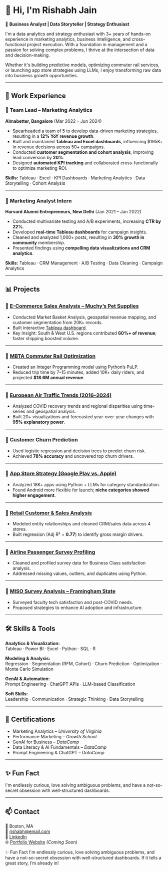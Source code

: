 # 👋 Hi, I'm Rishabh Jain

🎯 **Business Analyst | Data Storyteller | Strategy Enthusiast**

I'm a data analytics and strategy enthusiast with 3+ years of hands-on experience in marketing analytics, business intelligence, and cross-functional project execution. With a foundation in management and a passion for solving complex problems, I thrive at the intersection of data and decision-making.

Whether it's building predictive models, optimizing commuter rail services, or launching app store strategies using LLMs, I enjoy transforming raw data into business growth opportunities.

---

## 💼 Work Experience

### 📍 **Team Lead – Marketing Analytics**  
**Almabetter, Bangalore** (Mar 2022 – Jun 2024)

- Spearheaded a team of 5 to develop data-driven marketing strategies, resulting in a **12% YoY revenue growth**.
- Built and maintained **Tableau and Excel dashboards**, influencing $195K+ in revenue decisions across 50+ campaigns.
- Conducted **customer segmentation and cohort analysis**, improving lead conversion by **20%**.
- Designed **automated KPI tracking** and collaborated cross-functionally to optimize marketing ROI.

**Skills:** Tableau · Excel · KPI Dashboards · Marketing Analytics · Data Storytelling · Cohort Analysis

---

### 📍 **Marketing Analyst Intern**  
**Harvard Alumni Entrepreneurs, New Delhi** (Jan 2021 – Jan 2022)

- Conducted multivariate testing and A/B experiments, increasing **CTR by 22%**.
- Developed **real-time Tableau dashboards** for campaign insights.
- Cleaned and analyzed 1,000+ posts, resulting in **30% growth in community** membership.
- Presented findings using **compelling data visualizations and CRM analytics**.

**Skills:** Tableau · CRM Management · A/B Testing · Data Cleaning · Campaign Analytics

---

## 📊 Projects

### 🔹 [E-Commerce Sales Analysis – Muchy’s Pet Supplies](https://github.com/rishabhjain/muchys-ecommerce-analysis)  
- Conducted Market Basket Analysis, geospatial revenue mapping, and customer segmentation from 20K+ records.
- Built interactive [Tableau dashboard](https://public.tableau.com/app/profile/rishabh.jain6714/viz/ECommerce-Analysis/ExecutiveSummary?publish=yes).
- Key Insight: South & West U.S. regions contributed **60%+ of revenue**; faster shipping boosted volume.

---

### 🔹 [MBTA Commuter Rail Optimization](https://github.com/rishabhjain/mbta-optimization)  
- Created an Integer Programming model using Python’s PuLP.
- Reduced trip time by 7–15 minutes, added 10K+ daily riders, and projected **$18.6M annual revenue**.

---

### 🔹 [European Air Traffic Trends (2016–2024)](https://github.com/rishabhjain/air-traffic-europe)  
- Analyzed COVID recovery trends and regional disparities using time-series and geospatial analysis.
- Built 20+ visualizations and forecasted year-over-year changes with **95% explanatory power**.

---

### 🔹 [Customer Churn Prediction](https://github.com/rishabhjain/customer-churn)  
- Used logistic regression and decision trees to predict churn risk.
- Achieved **78% accuracy** and uncovered top churn drivers.

---

### 🔹 [App Store Strategy (Google Play vs. Apple)](https://github.com/rishabhjain/appstore-analysis)  
- Analyzed 18K+ apps using Python + LLMs for category standardization.
- Found Android more flexible for launch; **niche categories showed higher engagement**.

---

### 🔹 [Retail Customer & Sales Analysis](https://github.com/rishabhjain/retail-analytics)  
- Modeled entity relationships and cleaned CRM/sales data across 4 stores.
- Built regression (Adj R² = **0.77**) to identify gross margin drivers.

---

### 🔹 [Airline Passenger Survey Profiling](https://github.com/rishabhjain/airline-survey-cleaning)  
- Cleaned and profiled survey data for Business Class satisfaction analysis.
- Addressed missing values, outliers, and duplicates using Python.

---

### 🔹 [MISO Survey Analysis – Framingham State](https://github.com/rishabhjain/miso-analysis)  
- Surveyed faculty tech satisfaction and post-COVID needs.
- Proposed strategies to enhance AI adoption and infrastructure.

---

## 🛠️ Skills & Tools

**Analytics & Visualization:**  
Tableau · Power BI · Excel · Python · SQL · R  

**Modeling & Analysis:**  
Regression · Segmentation (RFM, Cohort) · Churn Prediction · Optimization · Monte Carlo Simulation  

**GenAI & Automation:**  
Prompt Engineering · ChatGPT APIs · LLM-based Classification  

**Soft Skills:**  
Leadership · Communication · Strategic Thinking · Data Storytelling

---

## 📜 Certifications

- Marketing Analytics – *University of Virginia*  
- Performance Marketing – *Growth School*  
- GenAI for Business – *DataCamp*  
- Data Literacy & AI Fundamentals – *DataCamp*  
- Prompt Engineering & ChatGPT – *DataCamp*

---

## ✨ Fun Fact

I'm endlessly curious, love solving ambiguous problems, and have a not-so-secret obsession with well-structured dashboards.

---

## 📫 Contact

📍 Boston, MA  
📧 rishabh@email.com  
🔗 [LinkedIn](https://linkedin.com/in/rishabhjain)  
🌐 [Portfolio Website](https://rishabhjain.github.io) *(Coming Soon)*


✨ Fun Fact
I'm endlessly curious, love solving ambiguous problems, and have a not-so-secret obsession with well-structured dashboards. If it tells a great story, I’m already in!


